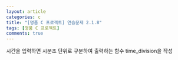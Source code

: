 ```yaml
---
layout: article
categories: c
title: "[명품 C 프로젝트] 연습문제 2.1.8"
tags: [명품 C 프로젝트]
comments: true
---
```


시간을 입력하면 시분초 단위로 구분하여 출력하는 함수 time_division을 작성

<script src="https://gist.github.com/junne47/6f7255ff59537fd379f4f6f9779c3b73.js"></script>
